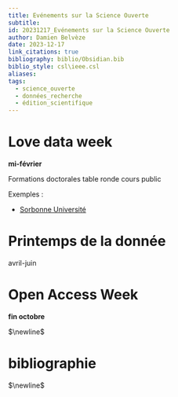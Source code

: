 ```yaml
---
title: Evénements sur la Science Ouverte
subtitle: 
id: 20231217_Evénements sur la Science Ouverte
author: Damien Belvèze
date: 2023-12-17
link_citations: true
bibliography: biblio/Obsidian.bib
biblio_style: csl\ieee.csl
aliases: 
tags:
  - science_ouverte
  - données_recherche
  - édition_scientifique
---
```

# Love data week

**mi-février**

Formations doctorales
table ronde
cours public

Exemples :
- [Sorbonne Université](https://www.sorbonne-universite.fr/sites/default/files/media/2023-08/Catalogue-interactif-2023-2024%20_%20site%20web%20V1.pdf)




# Printemps de la donnée

avril-juin

# Open Access Week

**fin octobre**


$\newline$
# bibliographie
$\newline$






